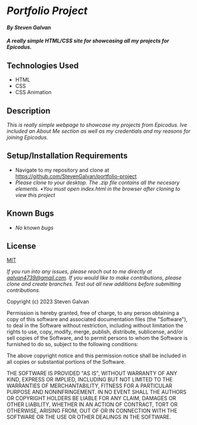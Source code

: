 # _Portfolio Project_

#### _**By Steven Galvan**_

#### _A really simple HTML/CSS site for showcasing all my projects for Epicodus._

## Technologies Used

* HTML
* CSS
* CSS Animation

## Description

_This is really simple webpage to showcase my projects from Epicodus. Ive included an About Me section as well as my credentials and my reasons for joining Epicodus._

## Setup/Installation Requirements

* Navigate to my repository and clone at https://github.com/StevenGalvan/portfolio-project
* _Please clone to your desktop. The .zip file contains all the necesary elements._
•_You must open index.html in the browser after cloning to view this project_


## Known Bugs

* _No known bugs_


## License
[MIT](https://choosealicense.com/licenses/mit/)

_If you run into any issues, please reach out to me directly at galvan4739@gmail.com. If you would like to make contributions, please clone and create branches. Test out all new additions before submitting contributions._

Copyright (c) 2023 Steven Galvan

Permission is hereby granted, free of charge, to any person obtaining a copy
of this software and associated documentation files (the "Software"), to deal
in the Software without restriction, including without limitation the rights
to use, copy, modify, merge, publish, distribute, sublicense, and/or sell
copies of the Software, and to permit persons to whom the Software is
furnished to do so, subject to the following conditions:

The above copyright notice and this permission notice shall be included in all
copies or substantial portions of the Software.

THE SOFTWARE IS PROVIDED "AS IS", WITHOUT WARRANTY OF ANY KIND, EXPRESS OR
IMPLIED, INCLUDING BUT NOT LIMITED TO THE WARRANTIES OF MERCHANTABILITY,
FITNESS FOR A PARTICULAR PURPOSE AND NONINFRINGEMENT. IN NO EVENT SHALL THE
AUTHORS OR COPYRIGHT HOLDERS BE LIABLE FOR ANY CLAIM, DAMAGES OR OTHER
LIABILITY, WHETHER IN AN ACTION OF CONTRACT, TORT OR OTHERWISE, ARISING FROM,
OUT OF OR IN CONNECTION WITH THE SOFTWARE OR THE USE OR OTHER DEALINGS IN THE
SOFTWARE.
